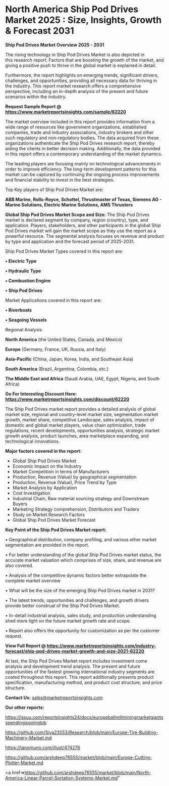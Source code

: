 # North America Ship Pod Drives Market 2025 : Size, Insights, Growth & Forecast 2031

<Strong> Ship Pod Drives Market Overview 2025 - 2031</strong>

The rising technology in Ship Pod Drives Market is also depicted in this research report. Factors that are boosting the growth of the market, and giving a positive push to thrive in the global market is explained in detail.

Furthermore, the report highlights on emerging trends, significant drivers, challenges, and opportunities, providing all necessary data for thriving in the industry. This report market research offers a comprehensive perspective, including an in-depth analysis of the present and future scenarios within the industry.

<strong>Request Sample Report @ <a href=https://www.marketreportsinsights.com/sample/62220>https://www.marketreportsinsights.com/sample/62220</a></strong>

The market overview included in this report provides information from a wide range of resources like government organizations, established companies, trade and industry associations, industry brokers and other such regulatory and non-regulatory bodies. The data acquired from these organizations authenticate the Ship Pod Drives research report, thereby aiding the clients in better decision making. Additionally, the data provided in this report offers a contemporary understanding of the market dynamics.

The leading players are focusing mainly on technological advancements in order to improve efficiency. The long-term development patterns for this market can be captured by continuing the ongoing process improvements and financial stability to invest in the best strategies.

Top Key players of Ship Pod Drives Market are:

<strong>ABB Marine, Rolls-Royce, Schottel, Thrustmaster of Texas, Siemens AG - Marine Solutions, Electric Marine Solutions, AMS Thrusters</strong>

<strong><b>Global Ship Pod Drives Market Scope and Size:</b></strong>
The Ship Pod Drives market is declared segment by company, region (country), type, and application. Players, stakeholders, and other participants in the global Ship Pod Drives market will gain the market scope as they use the report as a powerful resource. The segmental analysis focuses on revenue and product by type and application and the forecast period of 2025-2031.

Ship Pod Drives Market Types covered in this report are:

<strong>• Electric Type

• Hydraulic Type

• Combustion Engine

• Ship Pod Drives</strong>

Market Applications covered in this report are:

<strong>• Riverboats

• Seagoing Vessels</strong> 

Regional Analysis

<strong>North America</strong> (the United States, Canada, and Mexico)

<strong>Europe</strong> (Germany, France, UK, Russia, and Italy)

<strong>Asia-Pacific</strong> (China, Japan, Korea, India, and Southeast Asia)

<strong>South America</strong> (Brazil, Argentina, Colombia, etc.)

<strong>The Middle East and Africa</strong> (Saudi Arabia, UAE, Egypt, Nigeria, and South Africa)

<strong>Go For Interesting Discount Here: <a href=https://www.marketreportsinsights.com/discount/62220>https://www.marketreportsinsights.com/discount/62220</a></strong>

The Ship Pod Drives market report provides a detailed analysis of global market size, regional and country-level market size, segmentation market growth, market share, competitive Landscape, sales analysis, impact of domestic and global market players, value chain optimization, trade regulations, recent developments, opportunities analysis, strategic market growth analysis, product launches, area marketplace expanding, and technological innovations.

<strong><b>Major factors covered in the report:</b></strong>
<ul>
  <li>Global Ship Pod Drives Market </li>
  <li>Economic Impact on the Industry</li>
  <li>Market Competition in terms of Manufacturers</li>
  <li>Production, Revenue (Value) by geographical segmentation</li>
  <li>Production, Revenue (Value), Price Trend by Type</li>
  <li>Market Analysis by Application</li>
  <li>Cost Investigation</li>
  <li>Industrial Chain, Raw material sourcing strategy and Downstream Buyers</li>
  <li>Marketing Strategy comprehension, Distributors and Traders</li>
  <li>Study on Market Research Factors</li>
  <li>Global Ship Pod Drives Market Forecast</li>
</ul>

<strong><b>Key Point of the Ship Pod Drives Market report:</b></strong>

• Geographical distribution, company profiling, and various other market segmentation are provided in the report.

• For better understanding of the global Ship Pod Drives market status, the accurate market valuation which comprises of size, share, and revenue are also covered.

• Analysis of the competitive dynamic factors better extrapolate the complete market overview

• What will be the size of the emerging Ship Pod Drives market in 2031?

• The latest trends, opportunities and challenges, and growth drivers provide better construal of the Ship Pod Drives Market.

• In-detail industrial analysis, sales study, and production understanding shed more light on the future market growth rate and scope.

• Report also offers the opportunity for customization as per the customer request.

<strong><b>View Full Report @ <a href=https://www.marketreportsinsights.com/industry-forecast/ship-pod-drives-market-growth-and-size-2021-62220>https://www.marketreportsinsights.com/industry-forecast/ship-pod-drives-market-growth-and-size-2021-62220</a></b></strong>


At last, the Ship Pod Drives Market report includes investment come analysis and development trend analysis. The present and future opportunities of the fastest growing international industry segments are coated throughout this report. This report additionally presents product specification, manufacturing method, and product cost structure, and price structure.

<strong>Contact Us:</strong>
sales@marketreportsinsights.com

<strong>Our other reports:</strong>

<a href=https://issuu.com/reportsinsights24/docs/europeballmillminingmarketgiantsspendingisgoingtob>https://issuu.com/reportsinsights24/docs/europeballmillminingmarketgiantsspendingisgoingtob</a>

<a href=https://github.com/Siya23553/Research/blob/main/Europe-Tire-Building-Machinery-Market.md>https://github.com/Siya23553/Research/blob/main/Europe-Tire-Building-Machinery-Market.md</a>

<a href=https://tanomuno.com/illust/474276>https://tanomuno.com/illust/474276</a>

<a href=https://github.com/arshdeep76555/market/blob/main/Europe-Cutting-Plotter-Market.md>https://github.com/arshdeep76555/market/blob/main/Europe-Cutting-Plotter-Market.md</a>

<a href=>https://github.com/arshdeep76555/market/blob/main/North-America-Linear-Parcel-Sortation-Systems-Market.md</a>"
